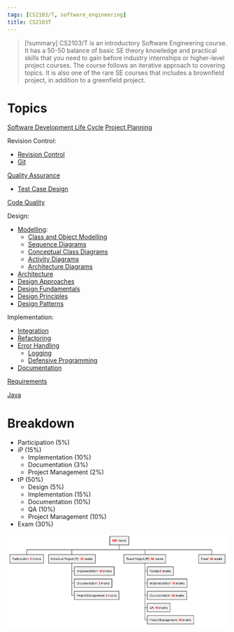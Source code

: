 ```yaml
---
tags: [CS2103/T, software_engineering]
title: CS2103T
---
```

> [!summary]
> CS2103/T is an introductory Software Engineering course. It has a 50-50 balance of basic SE theory knowledge and practical skills that you need to gain before industry internships or higher-level project courses. The course follows an iterative approach to covering topics. It is also one of the rare SE courses that includes a brownfield project, in addition to a greenfield project.

# Topics

[Software Development Life Cycle](notes/Software%20Development%20Life%20Cycle.md)
[Project Planning](notes/Project%20Planning.md)

Revision Control:
- [Revision Control](notes/Revision%20Control.md)
- [Git](notes/Git.md)

[Quality Assurance](notes/Quality%20Assurance.md)
- [Test Case Design](notes/Test%20Case%20Design.md)

[Code Quality](notes/Code%20Quality.md)

Design:
- [Modelling](notes/Modelling.md):
	- [Class and Object Modelling](notes/Class%20and%20Object%20Modelling.md)
	- [Sequence Diagrams](notes/Sequence%20Diagrams.md)
	- [Conceptual Class Diagrams](Conceptual%20Class%20Diagrams.md)
	- [Activity Diagrams](Activity%20Diagrams.md)
	- [Architecture Diagrams](Architecture%20Diagrams.md)
- [Architecture](notes/Architecture.md)
- [Design Approaches](notes/Design%20Approaches.md)
- [Design Fundamentals](notes/Design%20Fundamentals.md)
- [Design Principles](notes/Design%20Principles.md)
- [Design Patterns](notes/Design%20Patterns.md)

Implementation:
- [Integration](notes/Integration.md)
- [Refactoring](notes/Refactoring.md)
- [Error Handling](notes/Error%20Handling.md)
	- [Logging](notes/Logging.md)
	-  [Defensive Programming](notes/Defensive%20Programming.md)
- [Documentation](notes/Documentation.md)

[Requirements](notes/Requirements.md)

[Java](notes/Java.md)
# Breakdown

- Participation (5%)
- iP (15%)
	- Implementation (10%)
	- Documentation (3%)
	- Project Management (2%)
- tP (50%)
	- Design (5%)
	- Implementation (15%)
	- Documentation (10%)
	- QA (10%)
	- Project Management (10%)
- Exam (30%)

![](media/Pasted%20image%2020240805004926.png) 